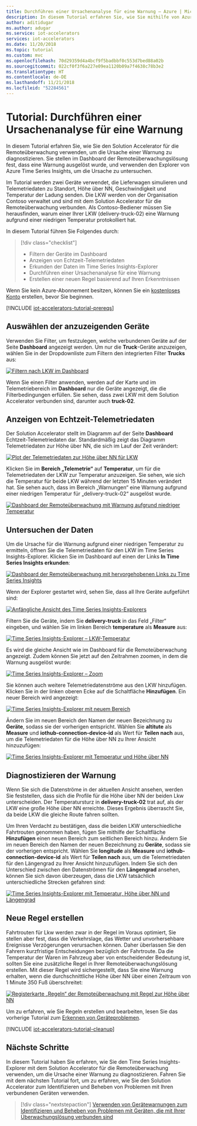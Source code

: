 ```yaml
---
title: Durchführen einer Ursachenanalyse für eine Warnung – Azure | Microsoft-Dokumentation
description: In diesem Tutorial erfahren Sie, wie Sie mithilfe von Azure Time Series Insights eine Ursachenanalyse für eine Warnung durchführen.
author: aditidugar
ms.author: adugar
ms.service: iot-accelerators
services: iot-accelerators
ms.date: 11/20/2018
ms.topic: tutorial
ms.custom: mvc
ms.openlocfilehash: 70d29359d4a4bcf9f5badbbf0c553d7bed88a02b
ms.sourcegitcommit: 022cf0f3f6a227e09ea1120b09a7f4638c78b3e2
ms.translationtype: HT
ms.contentlocale: de-DE
ms.lasthandoff: 11/21/2018
ms.locfileid: "52284561"
---
```

# <a name="tutorial-conduct-a-root-cause-analysis-on-an-alert"></a>Tutorial: Durchführen einer Ursachenanalyse für eine Warnung

In diesem Tutorial erfahren Sie, wie Sie den Solution Accelerator für die Remoteüberwachung verwenden, um die Ursache einer Warnung zu diagnostizieren. Sie stellen im Dashboard der Remoteüberwachungslösung fest, dass eine Warnung ausgelöst wurde, und verwenden den Explorer von Azure Time Series Insights, um die Ursache zu untersuchen.

Im Tutorial werden zwei Geräte verwendet, die Lieferwagen simulieren und Telemetriedaten zu Standort, Höhe über NN, Geschwindigkeit und Temperatur der Ladung senden. Die LKW werden von der Organisation Contoso verwaltet und sind mit dem Solution Accelerator für die Remoteüberwachung verbunden. Als Contoso-Bediener müssen Sie herausfinden, warum einer Ihrer LKW (delivery-truck-02) eine Warnung aufgrund einer niedrigen Temperatur protokolliert hat.

In diesem Tutorial führen Sie Folgendes durch:

>[!div class="checklist"]
> * Filtern der Geräte im Dashboard
> * Anzeigen von Echtzeit-Telemetriedaten
> * Erkunden der Daten im Time Series Insights-Explorer
> * Durchführen einer Ursachenanalyse für eine Warnung
> * Erstellen einer neuen Regel basierend auf Ihren Erkenntnissen

Wenn Sie kein Azure-Abonnement besitzen, können Sie ein [kostenloses Konto](https://azure.microsoft.com/free/?WT.mc_id=A261C142F) erstellen, bevor Sie beginnen.

[!INCLUDE [iot-accelerators-tutorial-prereqs](../../includes/iot-accelerators-tutorial-prereqs.md)]

## <a name="choose-the-devices-to-display"></a>Auswählen der anzuzeigenden Geräte

Verwenden Sie Filter, um festzulegen, welche verbundenen Geräte auf der Seite **Dashboard** angezeigt werden. Um nur die **Truck**-Geräte anzuzeigen, wählen Sie in der Dropdownliste zum Filtern den integrierten Filter **Trucks** aus:

[![Filtern nach LKW im Dashboard](./media/iot-accelerators-remote-monitoring-root-cause-analysis/filter-trucks-inline.png)](./media/iot-accelerators-remote-monitoring-root-cause-analysis/filter-trucks-expanded.png#lightbox)

Wenn Sie einen Filter anwenden, werden auf der Karte und im Telemetriebereich im **Dashboard** nur die Geräte angezeigt, die die Filterbedingungen erfüllen. Sie sehen, dass zwei LKW mit dem Solution Accelerator verbunden sind, darunter auch **truck-02**.

## <a name="view-real-time-telemetry"></a>Anzeigen von Echtzeit-Telemetriedaten

Der Solution Accelerator stellt im Diagramm auf der Seite **Dashboard** Echtzeit-Telemetriedaten dar. Standardmäßig zeigt das Diagramm Telemetriedaten zur Höhe über NN, die sich im Lauf der Zeit verändert:

[![Plot der Telemetriedaten zur Höhe über NN für LKW](./media/iot-accelerators-remote-monitoring-root-cause-analysis/trucks-moving-inline.png)](./media/iot-accelerators-remote-monitoring-root-cause-analysis/trucks-moving-expanded.png#lightbox)

Klicken Sie im **Bereich „Telemetrie“** auf **Temperatur**, um für die Telemetriedaten der LKW zur Temperatur anzuzeigen. Sie sehen, wie sich die Temperatur für beide LKW während der letzten 15 Minuten verändert hat. Sie sehen auch, dass im Bereich „Warnungen“ eine Warnung aufgrund einer niedrigen Temperatur für „delivery-truck-02“ ausgelöst wurde.

[![Dashboard der Remoteüberwachung mit Warnung aufgrund niedriger Temperatur](./media/iot-accelerators-remote-monitoring-root-cause-analysis/low-temp-alert-inline.png)](./media/iot-accelerators-remote-monitoring-root-cause-analysis/low-temp-alert-expanded.png#lightbox)

## <a name="explore-the-data"></a>Untersuchen der Daten

Um die Ursache für die Warnung aufgrund einer niedrigen Temperatur zu ermitteln, öffnen Sie die Telemetriedaten für den LKW im Time Series Insights-Explorer. Klicken Sie im Dashboard auf einen der Links **In Time Series Insights erkunden**:

[![Dashboard der Remoteüberwachung mit hervorgehobenen Links zu Time Series Insights](./media/iot-accelerators-remote-monitoring-root-cause-analysis/explore-tsi-inline.png)](./media/iot-accelerators-remote-monitoring-root-cause-analysis/explore-tsi-expanded.png#lightbox)

Wenn der Explorer gestartet wird, sehen Sie, dass all Ihre Geräte aufgeführt sind:

[![Anfängliche Ansicht des Time Series Insights-Explorers](./media/iot-accelerators-remote-monitoring-root-cause-analysis/initial-tsi-view-inline.png)](./media/iot-accelerators-remote-monitoring-root-cause-analysis/initial-tsi-view-expanded.png#lightbox)

Filtern Sie die Geräte, indem Sie **delivery-truck** in das Feld „Filter“ eingeben, und wählen Sie im linken Bereich **temperature** als **Measure** aus:

[![Time Series Insights-Explorer – LKW-Temperatur](./media/iot-accelerators-remote-monitoring-root-cause-analysis/filter-tsi-temp-inline.png)](./media/iot-accelerators-remote-monitoring-root-cause-analysis/filter-tsi-temp-expanded.png#lightbox)

Es wird die gleiche Ansicht wie im Dashboard für die Remoteüberwachung angezeigt. Zudem können Sie jetzt auf den Zeitrahmen zoomen, in dem die Warnung ausgelöst wurde:

[![Time Series Insights-Explorer – Zoom](./media/iot-accelerators-remote-monitoring-root-cause-analysis/tsi-zoom-inline.png)](./media/iot-accelerators-remote-monitoring-root-cause-analysis/tsi-zoom-expanded.png#lightbox)

Sie können auch weitere Telemetriedatenströme aus den LKW hinzufügen. Klicken Sie in der linken oberen Ecke auf die Schaltfläche **Hinzufügen**. Ein neuer Bereich wird angezeigt:

[![Time Series Insights-Explorer mit neuem Bereich](./media/iot-accelerators-remote-monitoring-root-cause-analysis/tsi-add-pane-inline.png)](./media/iot-accelerators-remote-monitoring-root-cause-analysis/tsi-add-pane-expanded.png#lightbox)

Ändern Sie im neuen Bereich den Namen der neuen Bezeichnung zu **Geräte**, sodass sie der vorherigen entspricht. Wählen Sie **altitute** als **Measure** und **iothub-connection-device-id** als Wert für **Teilen nach** aus, um die Telemetriedaten für die Höhe über NN zu Ihrer Ansicht hinzuzufügen:

[![Time Series Insights-Explorer mit Temperatur und Höhe über NN](./media/iot-accelerators-remote-monitoring-root-cause-analysis/tsi-add-altitude-inline.png)](./media/iot-accelerators-remote-monitoring-root-cause-analysis/tsi-add-altitude-expanded.png#lightbox)

## <a name="diagnose-the-alert"></a>Diagnostizieren der Warnung

Wenn Sie sich die Datenströme in der aktuellen Ansicht ansehen, werden Sie feststellen, dass sich die Profile für die Höhe über NN der beiden Lkw unterscheiden. Der Temperatursturz in **delivery-truck-02** trat auf, als der LKW eine große Höhe über NN erreichte. Dieses Ergebnis überrascht Sie, da beide LKW die gleiche Route fahren sollten.

Um Ihren Verdacht zu bestätigen, dass die beiden LKW unterschiedliche Fahrtrouten genommen haben, fügen Sie mithilfe der Schaltfläche **Hinzufügen** einen neuen Bereich zum seitlichen Bereich hinzu. Ändern Sie im neuen Bereich den Namen der neuen Bezeichnung zu **Geräte**, sodass sie der vorherigen entspricht. Wählen Sie **longitude** als **Measure** und **iothub-connection-device-id** als Wert für **Teilen nach** aus, um die Telemetriedaten für den Längengrad zu Ihrer Ansicht hinzuzufügen. Indem Sie sich den Unterschied zwischen den Datenströmen für den **Längengrad** ansehen, können Sie sich davon überzeugen, dass die LKW tatsächlich unterschiedliche Strecken gefahren sind:

[![Time Series Insights-Explorer mit Temperatur, Höhe über NN und Längengrad](./media/iot-accelerators-remote-monitoring-root-cause-analysis/tsi-add-longitude-inline.png)](./media/iot-accelerators-remote-monitoring-root-cause-analysis/tsi-add-longitude-expanded.png#lightbox)

## <a name="create-a-new-rule"></a>Neue Regel erstellen

Fahrtrouten für Lkw werden zwar in der Regel im Voraus optimiert, Sie stellen aber fest, dass die Verkehrslage, das Wetter und unvorhersehbare Ereignisse Verzögerungen verursachen können. Daher überlassen Sie den Fahrern kurzfristige Entscheidungen bezüglich der Fahrtroute. Da die Temperatur der Waren im Fahrzeug aber von entscheidender Bedeutung ist, sollten Sie eine zusätzliche Regel in Ihrer Remoteüberwachungslösung erstellen. Mit dieser Regel wird sichergestellt, dass Sie eine Warnung erhalten, wenn die durchschnittliche Höhe über NN über einen Zeitraum von 1 Minute 350 Fuß überschreitet:

[![Registerkarte „Regeln“ der Remoteüberwachung mit Regel zur Höhe über NN](./media/iot-accelerators-remote-monitoring-root-cause-analysis/new-rule-altitude-inline.png)](./media/iot-accelerators-remote-monitoring-root-cause-analysis/new-rule-altitude-expanded.png#lightbox)

Um zu erfahren, wie Sie Regeln erstellen und bearbeiten, lesen Sie das vorherige Tutorial zum [Erkennen von Geräteproblemen](iot-accelerators-remote-monitoring-automate.md).

[!INCLUDE [iot-accelerators-tutorial-cleanup](../../includes/iot-accelerators-tutorial-cleanup.md)]

## <a name="next-steps"></a>Nächste Schritte

In diesem Tutorial haben Sie erfahren, wie Sie den Time Series Insights-Explorer mit dem Solution Accelerator für die Remoteüberwachung verwenden, um die Ursache einer Warnung zu diagnostizieren. Fahren Sie mit dem nächsten Tutorial fort, um zu erfahren, wie Sie den Solution Accelerator zum Identifizieren und Beheben von Problemen mit Ihren verbundenen Geräten verwenden.

> [!div class="nextstepaction"]
> [Verwenden von Gerätewarnungen zum Identifizieren und Beheben von Problemen mit Geräten, die mit Ihrer Überwachungslösung verbunden sind](iot-accelerators-remote-monitoring-maintain.md)
